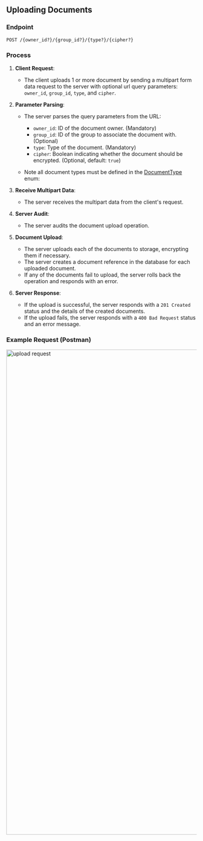 ## Uploading Documents

### Endpoint
`POST /{owner_id?}/{group_id?}/{type?}/{cipher?}`

### Process
1. **Client Request**:
    - The client uploads 1 or more document by sending a multipart form data request to the server
      with optional url query parameters: `owner_id`, `group_id`, `type`, and `cipher`.

2. **Parameter Parsing**:
    - The server parses the query parameters from the URL:
       - `owner_id`: ID of the document owner. (Mandatory)
       - `group_id`: ID of the group to associate the document with. (Optional)
        - `type`: Type of the document. (Mandatory)
        - `cipher`: Boolean indicating whether the document should be encrypted. (Optional, default: `true`)

   - Note all document types must be defined in the [DocumentType](../kdochub-core/database/src/main/kotlin/kdochub/database/schema/document/type/DocumentType.kt) enum:

3. **Receive Multipart Data**:
    - The server receives the multipart data from the client's request.

4. **Server Audit**:
    - The server audits the document upload operation.

5. **Document Upload**:
    - The server uploads each of the documents to storage, encrypting them if necessary.
    - The server creates a document reference in the database for each uploaded document.
    - If any of the documents fail to upload, the server rolls back the operation and responds with an error.

6. **Server Response**:
    - If the upload is successful, the server responds with a `201 Created` status and the details of the created documents.
    - If the upload fails, the server responds with a `400 Bad Request` status and an error message.

### Example Request (Postman)

<img src="./screenshots/upload_request.jpg" width="1280" alt="upload request">

